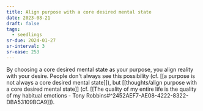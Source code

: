 ```yaml
---
title: Align purpose with a core desired mental state
date: 2023-08-21
draft: false
tags:
  - seedlings
sr-due: 2024-01-27
sr-interval: 3
sr-ease: 253
---
```

By choosing a core desired mental state as your purpose, you align reality with your desire. People don't always see this possibility (cf. [[a purpose is not always a core desired mental state]]), but [[thoughts/align purpose with a core desired mental state]] (cf. [[The quality of my entire life is the quality of my habitual emotions - Tony Robbins#^2452AEF7-AE08-4222-8322-DBA53109BCA9]]).